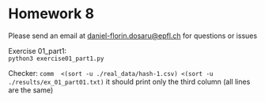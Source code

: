 # Homework 8

Please send an email at [daniel-florin.dosaru@epfl.ch](daniel-florin.dosaru@epfl.ch) for questions or issues   

Exercise 01_part1:     
`python3 exercise01_part1.py`  

Checker: `comm  <(sort -u ./real_data/hash-1.csv) <(sort -u ./results/ex_01_part01.txt)`  it should print only the third column (all lines are the same)    
